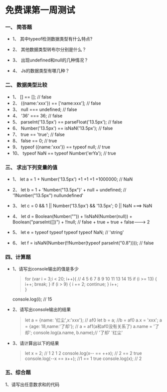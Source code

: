 # 免费课第一周测试

### 一、    简答题
- 1、	其中typeof检测数据类型有什么特点?

- 2、	其他数据类型转布尔分别是什么？
- 3、	出现undefined和null的几种情况？
- 4、	Js的数据类型有哪几种？


### 二、	数据类型比较
- 1、	[] == []; // false
- 2、	({name:'xxx'}) == ['name:xxx']; // false
- 3、	null === undefined; // false
- 4、	'36' === 36; // false
- 5、	parseInt('13.5px') == parseFloat('13.5px'); // false
- 6、	Number('13.5px') == isNaN('13.5px'); // false
- 7、	true == 'true'; // false
- 8、	false == 0; // true
- 9、	typeof  ({name:'xxx'}) == typeof  null; // true
- 10、	typeof  NaN == typeof Number('erYa'); // true

### 三、	求出下列变量的值
- 1、	let a = 1 + Number('13.5px') +1 +1 +1 +1000000; // NaN
- 2、	let b = 1 + 'Number("13.5px")' + null + undefined;
            //  '1Number("13.5px") nullundefined'

- 3、	let c = 0 && 1  ||  Number('13.5px')  &&  '13.5px';
                    0   ||   NaN  ===> NaN

- 4、	let d = Boolean(Number("")) + !isNaN(Number(null)) + Boolean("parseInt([])") + !!null;
//  false + true + true + false---> 2
- 5、	let e = typeof  typeof  typeof   typeof   NaN;
 //  'string'
- 6、	let f = isNaN(Number(!!Number(typeof parseInt("0.8"))));
// false

### 四、计算题
- 1、请写出console输出的值是多少

  > for (var i = 3;i < 20; i++){ // 4 5 6 7 8 9 10 11 13 14 15
        if (i >= 13) {
            i++;
            break;
        }
        if (i > 9) {
            i += 2;
            continue;
        }
        i++;    
    }

    console.log(i); // 15

- 2、请写出console输出的结果

	> let  a  = {name: '红尘',x:'xxx'}; // af0
      let  b = a; //b =  af0
      a.x = 'xxx';
      a = {age: 18,name:'了却'}; // a = af1(a和af0没有关系了)
      a.name = '了却';
      console.log(a.name, b.name);// '了却' '红尘'

- 3、请计算出以下的结果

    > let x = 2; // 1 2 1 2
      console.log(x--  ==  ++x); // 2 == 2  true
      console.log(--x  ==  x++); //1 == 1   true
      console.log(x); // 2

### 五、综合题
1、请写出任意数求和的代码



